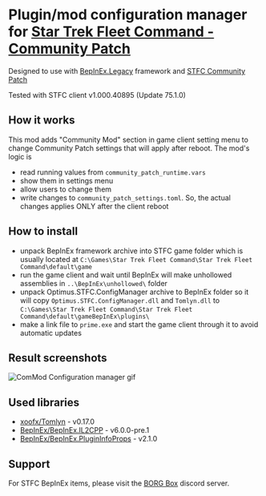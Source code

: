 # Plugin/mod configuration manager for [Star Trek Fleet Command - Community Patch](https://github.com/netniV/bob)
Designed to use with [BepInEx.Legacy](https://github.com/Plurimus/BepInEx.Legacy) framework and [STFC Community Patch](https://github.com/netniV/bob/releases/tag/v0.6.1.alpha.5)

Tested with STFC client v1.000.40895 (Update 75.1.0)

## How it works
This mod adds "Community Mod" section in game client setting menu to change Community Patch settings that will apply after reboot.
The mod's logic is 
- read running values from `community_patch_runtime.vars`
- show them in settings menu
- allow users to change them 
- write changes to `community_patch_settings.toml`. So, the actual changes applies ONLY after the client reboot

## How to install
- unpack BepInEx framework archive into STFC game folder which is usually located at `C:\Games\Star Trek Fleet Command\Star Trek Fleet Command\default\game`
- run the game client and wait until BepInEx will make unhollowed assemblies in `..\BepInEx\unhollowed\` folder
- unpack Optimus.STFC.ConfigManager archive to BepInEx folder so it will copy `Optimus.STFC.ConfigManager.dll` and `Tomlyn.dll` to `C:\Games\Star Trek Fleet Command\Star Trek Fleet Command\default\gameBepInEx\plugins\`
- make a link file to `prime.exe` and start the game client through it to avoid automatic updates 

## Result screenshots
![ComMod Configuration manager gif](Screenshot.gif)


## Used libraries

- [xoofx/Tomlyn](https://github.com/xoofx/Tomlyn) - v0.17.0
- [BepInEx/BepInEx.IL2CPP](https://nuget.bepinex.dev/packages/BepInEx.IL2CPP) - v6.0.0-pre.1
- [BepInEx/BepInEx.PluginInfoProps](https://nuget.bepinex.dev/packages/BepInEx.PluginInfoProps) - v2.1.0

## Support
For STFC BepInEx items, please visit the [BORG Box](https://discord.gg/8MRcfserGH) discord server.
